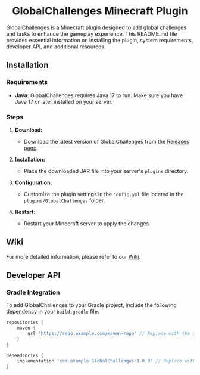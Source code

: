 <h1 align="center">GlobalChallenges Minecraft Plugin</h1>

GlobalChallenges is a Minecraft plugin designed to add global challenges and tasks to enhance the gameplay experience. This README.md file provides essential information on installing the plugin, system requirements, developer API, and additional resources.

## Installation

### Requirements

- **Java:** GlobalChallenges requires Java 17 to run. Make sure you have Java 17 or later installed on your server.

### Steps

1. **Download:**
   - Download the latest version of GlobalChallenges from the [Releases page](https://github.com/your-username/GlobalChallenges/releases).

2. **Installation:**
   - Place the downloaded JAR file into your server's `plugins` directory.

3. **Configuration:**
   - Customize the plugin settings in the `config.yml` file located in the `plugins/GlobalChallenges` folder.

4. **Restart:**
   - Restart your Minecraft server to apply the changes.

## Wiki

For more detailed information, please refer to our [Wiki](https://github.com/your-username/GlobalChallenges/wiki).

## Developer API

### Gradle Integration

To add GlobalChallenges to your Gradle project, include the following dependency in your `build.gradle` file:

```groovy
repositories {
    maven {
        url 'https://repo.example.com/maven-repo' // Replace with the actual repository URL
    }
}

dependencies {
    implementation 'com.example:GlobalChallenges:1.0.0' // Replace with the actual version
}
